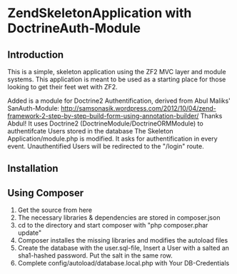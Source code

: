 ZendSkeletonApplication with DoctrineAuth-Module
================================================

Introduction
------------
This is a simple, skeleton application using the ZF2 MVC layer and module
systems. This application is meant to be used as a starting place for those
looking to get their feet wet with ZF2.

Added is a module for Doctrine2 Authentification, derived from Abul Maliks' SanAuth-Module:
http://samsonasik.wordpress.com/2012/10/04/zend-framework-2-step-by-step-build-form-using-annotation-builder/
Thanks Abdul!
It uses Doctrine2 (DoctrineModule/DoctrineORMModule) to authentifcate Users stored in the database
The Skeleton Application/module.php is modified. It asks for authentification in every event. 
Unauthentified Users will be redirected to the "/login" route.


Installation
------------

Using Composer
----------------------------

1. Get the source from here
2. The necessary libraries & dependencies are stored in composer.json
3. cd to the directory and start composer with "php composer.phar update"
4. Composer installes the missing libraries and modifies the autoload files
5. Create the database with the user.sql-file, Insert a User with a salted an sha1-hashed password. Put the salt in the same row.
6. Complete config/autoload/database.local.php with Your DB-Credentials
